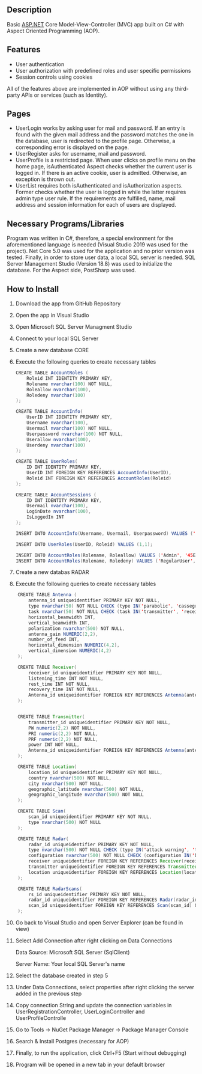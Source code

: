 ﻿## Description

Basic [ASP.NET](http://asp.net/) Core Model-View-Controller (MVC) app built on C# with Aspect Oriented Programming (AOP).

## Features

- User authentication
- User authorization with predefined roles and user specific permissions
- Session controls using cookies

All of the features above are implemented in AOP without using any third-party APIs or services (such as Identity).

## Pages

- UserLogin works by asking user for mail and password. If an entry is found with the given mail address and the password matches the one in the database, user is redirected to the profile page. Otherwise, a corresponding error is displayed on the page.
- UserRegister asks  for username, mail and password.
- UserProfile is a restricted page. When user clicks on profile menu on the home page, isAuthenticated Aspect checks whether the current user is logged in. If there is an active cookie, user is admitted. Otherwise, an exception is thrown out.
- UserList requires both isAuthenticated and isAuthorization aspects. Former checks whether the user is logged in while the latter requires admin type user rule. If the requirements are fulfilled, name, mail address and session information for each of users are displayed.

## Necessary Programs/Libraries

Program was written in C#, therefore, a special environment for the aforementioned language is needed (Visual Studio 2019 was used for the project). Net Core 5.0 was used for the application and no prior version was tested. Finally, in order to store user data, a local SQL server is needed. SQL Server Management Studio (Version 18.8) was used to initialize the database. For the Aspect side, PostSharp was used. 

## How to Install

1. Download the app from GitHub Repository 
2. Open the app in Visual Studio 
3. Open Microsoft SQL Server Managment Studio
4. Connect to your local SQL Server
5. Create a new database CORE
6. Execute the following queries to create necessary tables

    ```java
    CREATE TABLE AccountRoles (
    	Roleid INT IDENTITY PRIMARY KEY,
    	Rolename nvarchar(100) NOT NULL,
    	Roleallow nvarchar(100), 
    	Roledeny nvarchar(100)
    );

    CREATE TABLE AccountInfo(
    	UserID INT IDENTITY PRIMARY KEY,
    	Username nvarchar(100),
    	Usermail nvarchar(100) NOT NULL, 
    	Userpassword nvarchar(100) NOT NULL,
    	Userallow nvarchar(100),
    	Userdeny nvarchar(100)
    );

    CREATE TABLE UserRoles(
    	ID INT IDENTITY PRIMARY KEY,
    	UserID INT FOREIGN KEY REFERENCES AccountInfo(UserID),
    	Roleid INT FOREIGN KEY REFERENCES AccountRoles(Roleid)
    );

    CREATE TABLE AccountSessions (
    	ID INT IDENTITY PRIMARY KEY,
    	Usermail nvarchar(100),
    	LoginDate nvarchar(100),
    	IsLoggedIn INT
    );

    INSERT INTO AccountInfo(Username, Usermail, Userpassword) VALUES ('admin', 'admin@admin.com', 'admin');

    INSERT INTO UserRoles(UserID, Roleid) VALUES (1,1);

    INSERT INTO AccountRoles(Rolename, Roleallow) VALUES ('Admin', '45EADA4A-CFB8-46A9-8DDB-5A1ACCC89D2A');
    INSERT INTO AccountRoles(Rolename, Roledeny) VALUES ('RegularUser', '45EADA4A-CFB8-46A9-8DDB-5A1ACCC89D2A');
    ```
7. Create a new databas RADAR
8. Execute the following queries to create necessary tables
````java 
    CREATE TABLE Antenna (
        antenna_id uniqueidentifier PRIMARY KEY NOT NULL,
        type nvarchar(50) NOT NULL CHECK (type IN('parabolic', 'cassegrain', 'phased array')),
        task nvarchar(50) NOT NULL CHECK (task IN('transmitter', 'receiver','multiuse')),
        horizontal_beamwidth INT,
        vertical_beamwidth INT,
        polarization nvarchar(500) NOT NULL,
        antenna_gain NUMERIC(2,2),
        number_of_feed INT,
        horizontal_dimension NUMERIC(4,2),
        vertical_dimension NUMERIC(4,2)
    );

    CREATE TABLE Receiver(
        receiver_id uniqueidentifier PRIMARY KEY NOT NULL,
        listening_time INT NOT NULL,
        rest_time INT NOT NULL,
        recovery_time INT NOT NULL,
        Antenna_id uniqueidentifier FOREIGN KEY REFERENCES Antenna(antenna_id) ON DELETE CASCADE ON UPDATE CASCADE
    );


    CREATE TABLE Transmitter(
        transmitter_id uniqueidentifier PRIMARY KEY NOT NULL,
        PW numeric(2,2) NOT NULL,
        PRI numeric(2,2) NOT NULL,
        PRF numeric(2,2) NOT NULL,
        power INT NOT NULL,
        Antenna_id uniqueidentifier FOREIGN KEY REFERENCES Antenna(antenna_id) ON DELETE CASCADE ON UPDATE CASCADE
    );

    CREATE TABLE Location(
        location_id uniqueidentifier PRIMARY KEY NOT NULL,
        country nvarchar(500) NOT NULL,
        city nvarchar(500) NOT NULL,
        geographic_latitude nvarchar(500) NOT NULL,
        geographic_longitude nvarchar(500) NOT NULL
    );

    CREATE TABLE Scan(
        scan_id uniqueidentifier PRIMARY KEY NOT NULL,
        type nvarchar(500) NOT NULL
    );

    CREATE TABLE Radar(
        radar_id uniqueidentifier PRIMARY KEY NOT NULL,
        type nvarchar(500) NOT NULL CHECK (type IN('attack warning', 'threat engagement', 'multiple type')),
        configuration nvarchar(500) NOT NULL CHECK (configuration IN('bistatic', 'continious wave', 'doppler', 'fm-cw', 'monopulse', 'passive', 'planar array', 'pulse doppler')),
        receiver uniqueidentifier FOREIGN KEY REFERENCES Receiver(receiver_id) ON DELETE CASCADE ON UPDATE CASCADE,
        transmitter uniqueidentifier FOREIGN KEY REFERENCES Transmitter(transmitter_id) ON DELETE CASCADE ON UPDATE CASCADE,
        location uniqueidentifier FOREIGN KEY REFERENCES Location(location_id) ON DELETE CASCADE ON UPDATE CASCADE
    );

    CREATE TABLE RadarScans(
        rs_id uniqueidentifier PRIMARY KEY NOT NULL,
        radar_id uniqueidentifier FOREIGN KEY REFERENCES Radar(radar_id) ON DELETE CASCADE ON UPDATE CASCADE,
        scan_id uniqueidentifier FOREIGN KEY REFERENCES Scan(scan_id) ON DELETE CASCADE ON UPDATE CASCADE
    );
````
10. Go back to Visual Studio and open Server Explorer (can be found in view)
11. Select Add Connection after right clicking on Data Connections

    Data Source: Microsoft SQL Server (SqlClient)

    Server Name: Your local SQL Server's name 

9. Select the database created in step 5
10. Under Data Connections, select properties after right clicking the server added in the previous step
11. Copy connection String and update the connection variables in UserRegistrationController, UserLoginController and UserProfileControlle
12. Go to Tools → NuGet Package Manager → Package Manager Console
13. Search & Install Postgres (necessary for AOP)
14. Finally, to run the application, click Ctrl+F5 (Start without debugging)
15. Program will be opened in a new tab in your default browser
